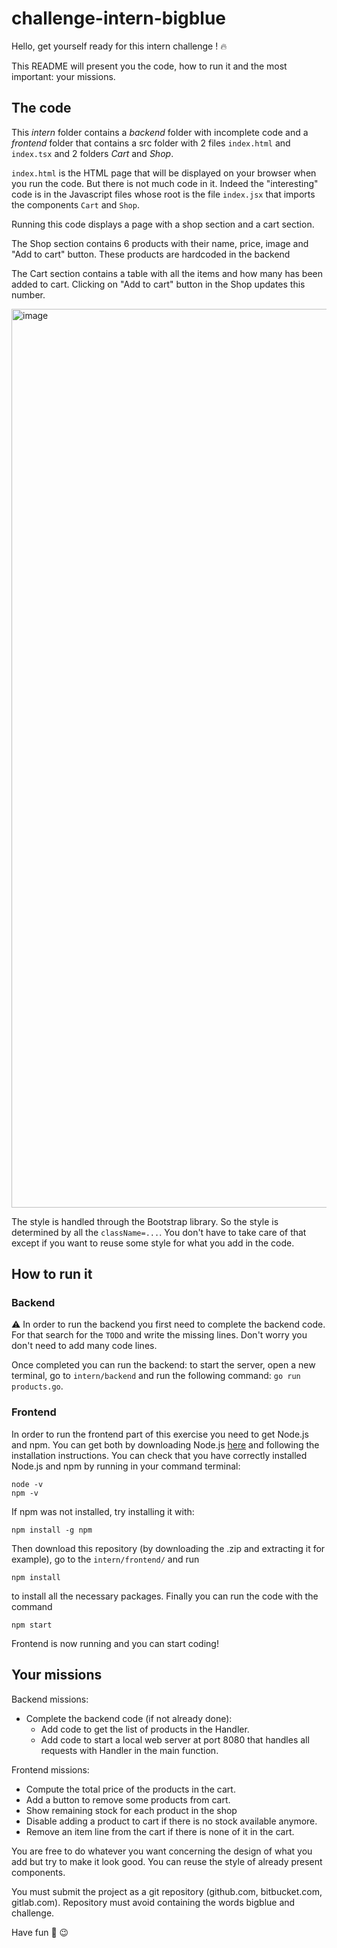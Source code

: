 # challenge-intern-bigblue

Hello, get yourself ready for this intern challenge ! :fire:

This README will present you the code, how to run it and the most important: your missions. 

## The code

This *intern* folder contains a *backend* folder with incomplete code and a *frontend* folder that contains a src folder with 2 files `index.html` and `index.tsx` and 2 folders *Cart* and *Shop*. 

`index.html` is the HTML page that will be displayed on your browser when you run the code. But there is not much code in it. Indeed the "interesting" code is in the Javascript files whose root is the file `index.jsx` that imports the components `Cart` and `Shop`. 

Running this code displays a page with a shop section and a cart section. 

The Shop section contains 6 products with their name, price, image and "Add to cart" button. These products are hardcoded in the backend

The Cart section contains a table with all the items and how many has been added to cart. Clicking on "Add to cart" button in the Shop updates this number. 

<img width="1438" alt="image" src="https://user-images.githubusercontent.com/48725727/118610522-1f316e80-b7bc-11eb-9975-188354a3a573.png">

The style is handled through the Bootstrap library. So the style is determined by all the `className=...`. You don't have to take care of that except if you want to reuse some style for what you add in the code. 


## How to run it

### Backend 

⚠️ In order to run the backend you first need to complete the backend code. For that search for the `TODO` and write the missing lines. Don't worry you don't need to add many code lines. 

Once completed you can run the backend: to start the server, open a new terminal, go to `intern/backend` and run the following command: `go run products.go`. 

### Frontend

In order to run the frontend part of this exercise you need to get Node.js and npm. You can get both by downloading Node.js [here](https://nodejs.org/en/download/) and following the installation instructions. 
You can check that you have correctly installed Node.js and npm by running in your command terminal: 
```
node -v
npm -v
```

If npm was not installed, try installing it with: 
```
npm install -g npm
```

Then download this repository (by downloading the .zip and extracting it for example), go to the `intern/frontend/` and run 
```
npm install
```
to install all the necessary packages. Finally you can run the code with the command
```
npm start
```
Frontend is now running and you can start coding!


## Your missions

Backend missions: 
- Complete the backend code (if not already done):
  - Add code to get the list of products in the Handler. 
  - Add code to start a local web server at port 8080 that handles all requests with Handler in the main function. 

Frontend missions: 
- Compute the total price of the products in the cart. 
- Add a button to remove some products from cart. 
- Show remaining stock for each product in the shop
- Disable adding a product to cart if there is no stock available anymore. 
- Remove an item line from the cart if there is none of it in the cart. 

You are free to do whatever you want concerning the design of what you add but try to make it look good. You can reuse the style of already present components. 

You must submit the project as a git repository (github.com, bitbucket.com, gitlab.com). Repository must avoid containing the words bigblue and challenge. 

Have fun :rocket: :wink:
